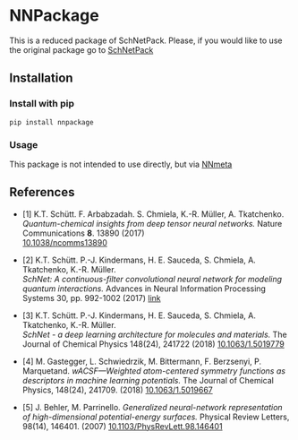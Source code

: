 # NNPackage

This is a reduced package of SchNetPack. Please, if you would like to use the original package go to [SchNetPack](https://github.com/atomistic-machine-learning/schnetpack)

## Installation

### Install with pip

```
pip install nnpackage
```

### Usage

This package is not intended to use directly, but via [NNmeta](https://github.com/AlexanderDKazakov/nnmeta)

## References

* [1] K.T. Schütt. F. Arbabzadah. S. Chmiela, K.-R. Müller, A. Tkatchenko.  
*Quantum-chemical insights from deep tensor neural networks.*
Nature Communications **8**. 13890 (2017)   
[10.1038/ncomms13890](http://dx.doi.org/10.1038/ncomms13890)

* [2] K.T. Schütt. P.-J. Kindermans, H. E. Sauceda, S. Chmiela, A. Tkatchenko, K.-R. Müller.  
*SchNet: A continuous-filter convolutional neural network for modeling quantum interactions.*
Advances in Neural Information Processing Systems 30, pp. 992-1002 (2017) [link](http://papers.nips.cc/paper/6700-schnet-a-continuous-filter-convolutional-neural-network-for-modeling-quantum-interactions)

* [3] K.T. Schütt. P.-J. Kindermans, H. E. Sauceda, S. Chmiela, A. Tkatchenko, K.-R. Müller.  
*SchNet - a deep learning architecture for molecules and materials.* 
The Journal of Chemical Physics 148(24), 241722 (2018) [10.1063/1.5019779](https://doi.org/10.1063/1.5019779)

* [4] M. Gastegger, L. Schwiedrzik, M. Bittermann, F. Berzsenyi, P. Marquetand.
*wACSF—Weighted atom-centered symmetry functions as descriptors in machine learning potentials.*
The Journal of Chemical Physics, 148(24), 241709. (2018) [10.1063/1.5019667](https://doi.org/10.1063/1.5019667)

* [5] J. Behler, M. Parrinello. 
*Generalized neural-network representation of high-dimensional potential-energy surfaces.*
Physical Review Letters, 98(14), 146401. (2007) [10.1103/PhysRevLett.98.146401](https://doi.org/10.1103/PhysRevLett.98.146401)
